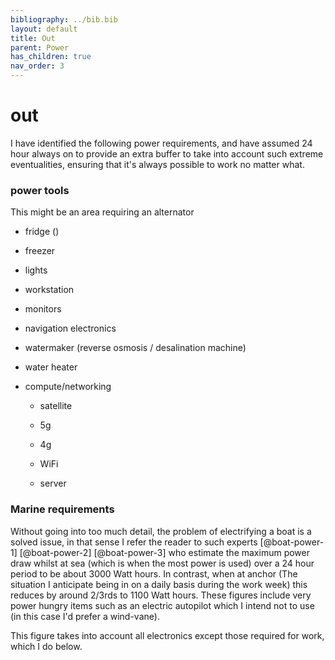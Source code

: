 ```yaml
---
bibliography: ../bib.bib
layout: default
title: Out
parent: Power
has_children: true
nav_order: 3
---
```


# out

I have identified the following power requirements, and have assumed 24
hour always on to provide an extra buffer to take into account such
extreme eventualities, ensuring that it's always possible to work no
matter what.

### power tools

This might be an area requiring an alternator

-   fridge ()

-   freezer

-   lights

-   workstation

-   monitors

-   navigation electronics

-   watermaker (reverse osmosis / desalination machine)

-   water heater

-   compute/networking

    -   satellite

    -   5g

    -   4g

    -   WiFi

    -   server

### Marine requirements

Without going into too much detail, the problem of electrifying a boat
is a solved issue, in that sense I refer the reader to such experts
[@boat-power-1] [@boat-power-2] [@boat-power-3] who estimate the maximum
power draw whilst at sea (which is when the most power is used) over a
24 hour period to be about 3000 Watt hours. In contrast, when at anchor
(The situation I anticipate being in on a daily basis during the work
week) this reduces by around 2/3rds to 1100 Watt hours. These figures
include very power hungry items such as an electric autopilot which I
intend not to use (in this case I'd prefer a wind-vane).

This figure takes into account all electronics except those required for
work, which I do below.